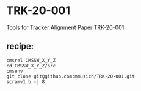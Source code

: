 # TRK-20-001
Tools for Tracker Alignment Paper TRK-20-001

## recipe:
```
cmsrel CMSSW_X_Y_Z
cd CMSSW_X_Y_Z/src
cmsenv
git clone git@github.com:mmusich/TRK-20-001.git
scramv1 b -j 8
```
